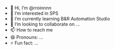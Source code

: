 - 👋 Hi, I’m @rroinnnn
- 👀 I’m interested in SPS
- 🌱 I’m currently learning B&R Automation Studio
- 💞️ I’m looking to collaborate on ...
- 📫 How to reach me 
- 😄 Pronouns: ...
- ⚡ Fun fact: ...

<!---
rroinnnn/rroinnnn is a ✨ special ✨ repository because its `README.md` (this file) appears on your GitHub profile.
You can click the Preview link to take a look at your changes.
--->
